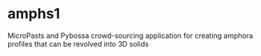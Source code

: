 # amphs1
MicroPasts and Pybossa crowd-sourcing application for creating amphora profiles that can be revolved into 3D solids
